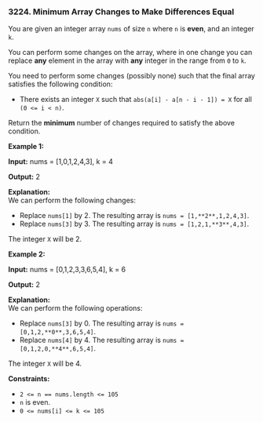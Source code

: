 ### 3224\. Minimum Array Changes to Make Differences Equal

You are given an integer array `nums` of size `n` where `n` is **even**, and an integer `k`.

You can perform some changes on the array, where in one change you can replace **any** element in the array with **any** integer in the range from `0` to `k`.

You need to perform some changes (possibly none) such that the final array satisfies the following condition:

*   There exists an integer `X` such that `abs(a[i] - a[n - i - 1]) = X` for all `(0 <= i < n)`.

Return the **minimum** number of changes required to satisfy the above condition.

**Example 1:**

**Input:** nums = \[1,0,1,2,4,3\], k = 4

**Output:** 2

**Explanation:**  
We can perform the following changes:

*   Replace `nums[1]` by 2. The resulting array is `nums = [1,**2**,1,2,4,3]`.
*   Replace `nums[3]` by 3. The resulting array is `nums = [1,2,1,**3**,4,3]`.

The integer `X` will be 2.

**Example 2:**

**Input:** nums = \[0,1,2,3,3,6,5,4\], k = 6

**Output:** 2

**Explanation:**  
We can perform the following operations:

*   Replace `nums[3]` by 0. The resulting array is `nums = [0,1,2,**0**,3,6,5,4]`.
*   Replace `nums[4]` by 4. The resulting array is `nums = [0,1,2,0,**4**,6,5,4]`.

The integer `X` will be 4.

**Constraints:**

*   `2 <= n == nums.length <= 105`
*   `n` is even.
*   `0 <= nums[i] <= k <= 105`
